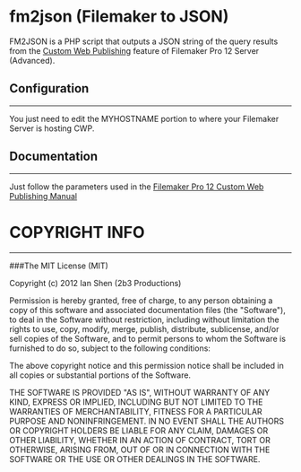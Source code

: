 # fm2json (Filemaker to JSON)

FM2JSON is a PHP script that outputs a JSON string of the query results from the [Custom Web Publishing](http://www.google.com/url?sa=t&rct=j&q=cwp%20xml%20filemaker&source=web&cd=2&cad=rja&ved=0CDMQFjAB&url=http%3A%2F%2Fwww.filemaker.com%2Fsupport%2Fproduct%2Fdocs%2F12%2Ffms%2Ffms12_cwp_xml_en.pdf&ei=3HVJUN-cHc-VmQWm1YHYDQ&usg=AFQjCNFqBQ2NM8mA_XOzOaIuYUi7PbyAxQ) feature of Filemaker Pro 12 Server (Advanced).

## Configuration
-----
You just need to edit the MYHOSTNAME portion to where your Filemaker Server is hosting CWP.

## Documentation
-----
Just follow the parameters used in the [Filemaker Pro 12 Custom Web Publishing Manual](http://www.google.com/url?sa=t&rct=j&q=cwp%20xml%20filemaker&source=web&cd=2&cad=rja&ved=0CDMQFjAB&url=http%3A%2F%2Fwww.filemaker.com%2Fsupport%2Fproduct%2Fdocs%2F12%2Ffms%2Ffms12_cwp_xml_en.pdf&ei=3HVJUN-cHc-VmQWm1YHYDQ&usg=AFQjCNFqBQ2NM8mA_XOzOaIuYUi7PbyAxQ) 

# COPYRIGHT INFO
-----
###The MIT License (MIT)

Copyright (c) 2012 Ian Shen (2b3 Productions)

Permission is hereby granted, free of charge, to any person obtaining a copy of this software and associated documentation files (the "Software"), to deal in the Software without restriction, including without limitation the rights to use, copy, modify, merge, publish, distribute, sublicense, and/or sell copies of the Software, and to permit persons to whom the Software is furnished to do so, subject to the following conditions:

The above copyright notice and this permission notice shall be included in all copies or substantial portions of the Software.

THE SOFTWARE IS PROVIDED "AS IS", WITHOUT WARRANTY OF ANY KIND, EXPRESS OR IMPLIED, INCLUDING BUT NOT LIMITED TO THE WARRANTIES OF MERCHANTABILITY, FITNESS FOR A PARTICULAR PURPOSE AND NONINFRINGEMENT. IN NO EVENT SHALL THE AUTHORS OR COPYRIGHT HOLDERS BE LIABLE FOR ANY CLAIM, DAMAGES OR OTHER LIABILITY, WHETHER IN AN ACTION OF CONTRACT, TORT OR OTHERWISE, ARISING FROM, OUT OF OR IN CONNECTION WITH THE SOFTWARE OR THE USE OR OTHER DEALINGS IN THE SOFTWARE.